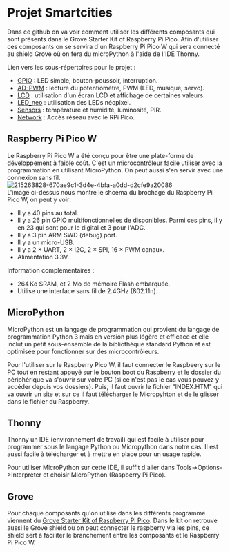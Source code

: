 # Projet Smartcities
Dans ce github on va voir comment utiliser les différents composants qui sont présents dans le Grove Starter Kit of Raspberry Pi Pico. Afin d'utiliser ces composants on se servira d'un Raspberry Pi Pico W qui sera connecté au shield Grove où on fera du microPython à l'aide de l'IDE Thonny.

Lien vers les sous-répertoires pour le projet :                                                                                                                                 
- [GPIO](GPIO) : LED simple, bouton-poussoir, interruption.                                                                                        
- [AD-PWM](AD-PWM) : lecture du potentiomètre, PWM (LED, musique, servo).                                                                           
- [LCD](LCD) : utilisation d'un écran LCD et affichage de certaines valeurs.                                              
- [LED_neo](LED_neo) : utilisation des LEDs néopixel.                                     
- [Sensors](sensors) : température et humidité, luminosité, PIR.                                              
- [Network](network) : Accès réseau avec le RPi Pico.   

## Raspberry Pi Pico W                                                                                                                                                         
Le Raspberry Pi Pico W a été conçu pour être une plate-forme de développement à faible coût. C'est un microcontrôleur facile utiliser avec la programmation en utilisant MicroPython. On peut aussi s'en servir avec une connexion sans fil.
![215263828-670ae9c1-3d4e-4bfa-a0dd-d2cfe9a20086](https://user-images.githubusercontent.com/124890653/222923816-5105b172-7b77-4d11-bca6-92ee978b5715.png)                                                                                               
L'image ci-dessus nous montre le shcéma du brochage du Raspberry Pi Pico W, on peut y voir:
- Il y a 40 pins au total.                                                
- Il y a 26 pin GPIO multifonctionnelles de disponibles. Parmi ces pins, il y en 23 qui sont pour le digital et 3 pour l'ADC.                                              
- Il y a 3 pin ARM SWD (debug) port.                                     
- Il y a un micro-USB.    
- Il y a 2 × UART, 2 × I2C, 2 × SPI, 16 × PWM canaux.
- Alimentation 3.3V.                                              

Information complémentaires :           
- 264 Ko SRAM, et 2 Mo de mémoire Flash embarquée.                   
- Utilise une interface sans fil de 2.4GHz (802.11n).

## MicroPython                                                                 
MicroPython est un langage de programmation qui provient du langage de programmation Python 3  mais en version plus légère et efficace et elle inclut un petit sous-ensemble de la bibliothèque standard Python et est optimisée pour fonctionner sur des microcontrôleurs.   

Pour l'utiliser sur le Raspberry Pico W, il faut connecter le Raspbeery sur le PC tout en restant appuyé sur le bouton boot du Raspberry et le dossier du périphérique va s'ouvrir sur votre PC (si ce n'est pas le cas vous pouvez y accéder depuis vos dossiers). Puis, il faut ouvrir le fichier "INDEX.HTM" qui va ouvrir un site et sur ce il faut télécharger le Micropyhton et de le glisser dans le fichier du Raspberry.

## Thonny
Thonny un IDE (environnement de travail) qui est facile à utiliser pour programmer sous le langage Python ou Micropython dans notre cas. Il est aussi facile à télécharger et à mettre en place pour un usage rapide.         

Pour utiliser MicroPython sur cette IDE, il suffit d'aller dans Tools->Options->Interpreter et choisir MicroPython (Raspberry Pi Pico).

## Grove 
Pour chaque composants qu'on utilise dans les différents programme viennent  du [Grove Starter Kit of Raspberry Pi Pico](https://www.seeedstudio.com/Grove-Starter-Kit-for-Raspberry-Pi-Pico-p-4851.html). Dans le kit on retrouve aussi le Grove shield où on peut connecter le raspberry via les pins, ce shield sert à faciliter le branchement entre les composants et le Raspberry Pi Pico W.
